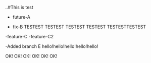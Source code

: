 ..#This is test

 - future-A

 - fix-B
TESTEST
TESTEST
TESTEST
TESTEST
TESTESTTESTEST

-feature-C
-feature-C2

-Added branch E
hello!hello!hello!hello!hello!

OK!
OK!
OK!
OK!
OK!
OK!
